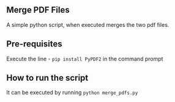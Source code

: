 ## Merge PDF Files

A simple python script, when executed merges the two pdf files.

## Pre-requisites

Execute the line - `pip install PyPDF2` in the command prompt

## How to run the script

It can be executed by running `python merge_pdfs.py`
